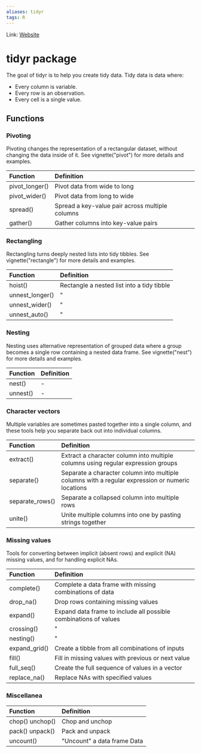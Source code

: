 ```yaml
---
aliases: tidyr
tags: R
---
```

Link: [Website](https://tidyr.tidyverse.org/reference/index.html)

# tidyr package
The goal of tidyr is to help you create tidy data. Tidy data is data where:

* Every column is variable.
* Every row is an observation.
* Every cell is a single value.

## Functions
### Pivoting
Pivoting changes the representation of a rectangular dataset, without changing the data inside of it. See vignette("pivot") for more details and examples.

| Function       | Definition                                      |
| :------------- | :---------------------------------------------- |
| pivot_longer() | Pivot data from wide to long                    |
| pivot_wider()  | Pivot data from long to wide                    |
| spread()       | Spread a key-value pair across multiple columns |
| gather()       | Gather columns into key-value pairs             |

### Rectangling
Rectangling turns deeply nested lists into tidy tibbles. See vignette("rectangle") for more details and examples.

| Function        | Definition                                 |
|:--------------- |:------------------------------------------ |
| hoist()         | Rectangle a nested list into a tidy tibble |
| unnest_longer() | "                                          |
| unnest_wider()  | "                                          |
| unnest_auto()   | "                                          |

  ### Nesting
Nesting uses alternative representation of grouped data where a group becomes a single row containing a nested data frame. See vignette("nest") for more details and examples.

| Function | Definition |
|:-------- |:---------- |
| nest()   | -          |
| unnest() | -          |

### Character vectors
Multiple variables are sometimes pasted together into a single column, and these tools help you separate back out into individual columns.

| Function        | Definition                                                                                       |
|:--------------- |:------------------------------------------------------------------------------------------------ |
| extract()       | Extract a character column into multiple columns using regular expression groups                 |
| separate()      | Separate a character column into multiple columns with a regular expression or numeric locations |
| separate_rows() | Separate a collapsed column into multiple rows                                                   |
| unite()         | Unite multiple columns into one by pasting strings together                                      |
	
### Missing values
Tools for converting between implicit (absent rows) and explicit (NA) missing values, and for handling explicit NAs.

| Function      | Definition                                                       |
|:------------- |:---------------------------------------------------------------- |
| complete()    | Complete a data frame with missing combinations of data          |
| drop_na()     | Drop rows containing missing values                              |
| expand()      | Expand data frame to include all possible combinations of values |
| crossing()    | "                                                                |
| nesting()     | "                                                                |
| expand_grid() | Create a tibble from all combinations of inputs                  |
| fill()        | Fill in missing values with previous or next value               |
| full_seq()    | Create the full sequence of values in a vector                   |
| replace_na()  | Replace NAs with specified values                                |

### Miscellanea
| Function        | Definition                  |
|:--------------- |:--------------------------- |
| chop() unchop() | Chop and unchop             |
| pack() unpack() | Pack and unpack             |
| uncount()       | "Uncount" a data frame Data |

 




	

